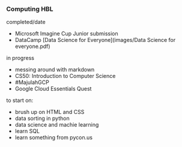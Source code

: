 
### Computing HBL

completed/date
- Microsoft Imagine Cup Junior submission
- DataCamp [Data Science for Everyone](images/Data Science for everyone.pdf)

in progress
- messing around with markdown
- CS50: Introduction to Computer Science
- #MajulahGCP
 - Google Cloud Essentials Quest

to start on:
- brush up on HTML and CSS
- data sorting in python
- data science and machie learning
- learn SQL
- learn something from pycon.us
